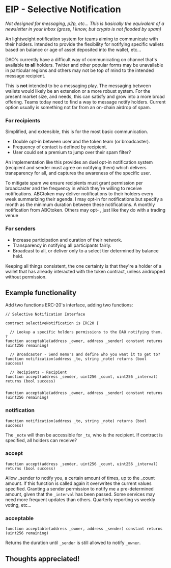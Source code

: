 # EIP - Selective Notification

*Not designed for messaging, p2p, etc... This is basically the equivalent of a newsletter in your inbox (gross, I know, but crypto is not flooded by spam)*

An lightweight notification system for teams aiming to communicate with their holders. Intended to provide the flexibility for notifying specific wallets based on balance or age of asset deposited into the wallet, etc...

DAO's currently have a difficult way of communicating on channel that's available **to all** holders. Twitter and other popular forms may be unavailable in particular regions and others may not be top of mind to the intended message recipient.

This is **not** intended to be a messaging play. The messaging between wallets would likely be an extension or a more robust system. For the present market size, and needs, this can satisfy and grow into a more broad offering. Teams today need to find a way to message notify holders. Current option usually is something not far from an on-chain airdrop of spam.

### For recipients

Simplified, and extensible, this is for the most basic communication.

* Double opt-in between user and the token team (or broadcaster).
* Frequency of contact is defined by recipient.
* User could set a premium to jump over their spam filter?

An implementation like this provides an duel opt-in notification system (recipient and sender must agree on notifying them) which delivers transparency for all, and captures the awareness of the specific user.

To mitigate spam we ensure recipients must grant permission per broadcaster and the frequency in which they're willing to receive notifications. ABCtoken may deliver notifications to their holders every week summarizing their agenda. I may opt-in for notifications but specify a month as the minimum duration between these notifications. A monthly notification from ABCtoken. Others may opt- , just like they do with a trading venue  

### For senders


* Increase participation and curation of their network.
* Transparency in notifying all participants fairly.
* Broadcast to all, or deliver only to a select tier determined by balance held.

Keeping all things consistent, the one certainty is that they're a holder of a wallet that has already interacted with the token contract, unless airdropped without permission.


## Example functionality
Add two functions ERC-20's interface, adding two functions:
```solidity
// Selective Notification Interface

contract selectiveNotification is ERC20 {

  // Lookup a specific holders permissions to the DAO notifying them. ?
function acceptable(address _owner, address _sender) constant returns (uint256 remaining)

  // Broadcaster - Send memo's and define who you want it to get to?
function notification(address _to, string _note) returns (bool success)

  // Recipients - Recipient 
function accept(address _sender, uint256 _count, uint256 _interval) returns (bool success)
```


###
```solidity
function acceptable(address _owner, address _sender) constant returns (uint256 remaining)
```
### notification
```solidity
function notification(address _to, string _note) returns (bool success)
```
The ```_note``` will then be accessible for ```_to```, who is the recipient. If contract is specified, all holders can receive?

### accept
```solidity
function accept(address _sender, uint256 _count, uint256 _interval) returns (bool success)
```
Allow _sender to notify you, a certain amount of times, up to the _count amount. If this function is called again it overwrites the current values specified. Granting a sender permission to notify me a pre-determined amount, given that the ```_interval``` has been passed. Some services may need more frequent updates than others. Quarterly reporting vs weekly voting, etc...  

### acceptable
```solidity
function acceptable(address _owner, address _sender) constant returns (uint256 remaining)
```
Returns the duration until ```_sender``` is still allowed to notify ```_owner```.

## Thoughts appreciated!
